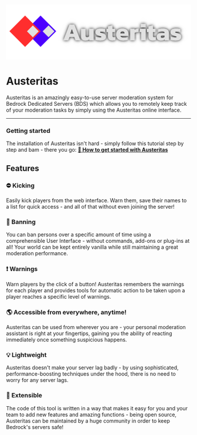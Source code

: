 ![Austeritas Logo](https://github.com/AXOMEstudios/austeritas/raw/master/Austeritas%20with%20Text.png)

# Austeritas
Austeritas is an amazingly easy-to-use server moderation system for Bedrock Dedicated Servers (BDS) which allows you to remotely keep track of your moderation tasks by simply using the Austeritas online interface.

---

### Getting started
The installation of Austeritas isn't hard - simply follow this tutorial step by step and bam - there you go:
[**🚀 How to get started with Austeritas**](https://github.com/AXOMEstudios/austeritas/wiki/How-to-set-up-Austeritas)

## Features

### ⛔ Kicking
Easily kick players from the web interface. Warn them, save their names to a list for quick access - and all of that without even joining the server!

### 🚫 Banning
You can ban persons over a specific amount of time using a comprehensible User Interface - without commands, add-ons or plug-ins at all! Your world can be kept entirely vanilla while still maintaining a great moderation performance.

### ❗ Warnings
Warn players by the click of a button! Austeritas remembers the warnings for each player and provides tools for automatic action to be taken upon a player reaches a specific level of warnings.

### 🌎 Accessible from everywhere, anytime!
Austeritas can be used from wherever you are - your personal moderation assistant is right at your fingertips, gaining you the ability of reacting immediately once something suspicious happens.

### 💡 Lightweight
Austeritas doesn't make your server lag badly - by using sophisticated, performance-boosting techniques under the hood, there is no need to worry for any server lags.

### 🎨 Extensible
The code of this tool is written in a way that makes it easy for you and your team to add new features and amazing functions - being open source, Austeritas can be maintained by a huge community in order to keep Bedrock's servers safe!
